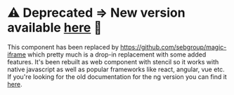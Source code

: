 # :warning: Deprecated => New version available [here](https://github.com/sebgroup/magic-iframe) :rocket:
This component has been replaced by https://github.com/sebgroup/magic-iframe which pretty much is a drop-in replacement with some added features. It's been rebuilt as web component with stencil so it works with native javascript as well as popular frameworks like react, angular, vue etc. If you're looking for the old documentation for the ng version you can find it [here](https://github.com/sebgroup/ng-magic-iframe/blob/master/README-OLD.md).
